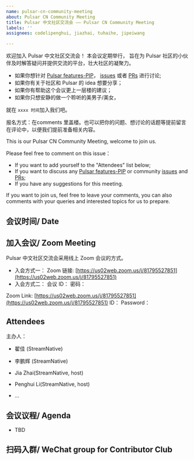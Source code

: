 ```yaml
---
name: pulsar-cn-community-meeting
about: Pulsar CN Community Meeting
title: Pulsar 中文社区交流会 —— Pulsar CN Community Meeting
labels: ''
assignees: codelipenghui, jiazhai, tuhaihe, jipeiwang

---
```

欢迎加入 Pulsar 中文社区交流会！
本会议定期举行， 旨在为 Pulsar 社区的小伙伴及时解答疑问并提供交流的平台，壮大社区的凝聚力。

- 如果你想针对 [Pulsar features-PIP](https://github.com/apache/pulsar/wiki)， [issues](https://github.com/apache/pulsar/issues) 或者 [PRs](https://github.com/apache/pulsar/pulls) 进行讨论;
- 如果你有关于社区和 Pulsar 的 idea 想要分享；
- 如果你有帮助这个会议更上一层楼的建议；
- 如果你只想安静的做一个聆听的美男子/美女，

就在 `xxxx 时间`加入我们吧。

报名方式：在comments 里盖楼。也可以把你的问题、想讨论的话题等提前留言在评论中，以便我们提前准备相关内容。


This is our Pulsar CN Community Meeting, welcome to join us. 

Please feel free to comment on this issue：
 - If you want to add yourself to the "Attendees" list below;
 - If you want to discuss any [Pulsar features-PIP](https://github.com/apache/pulsar/wiki) or community [issues](https://github.com/apache/pulsar/issues) and [PRs](https://github.com/apache/pulsar/pulls);
 - If you have any suggestions for this meeting.

If you want to join us, feel free to leave your comments, you can also comments with your queries and interested topics for us to prepare.

## 会议时间/ Date


## 加入会议/ Zoom Meeting

Pulsar 中文社区交流会采用线上 Zoom 会议的方式。
- 入会方式一：
Zoom 链接: [https://us02web.zoom.us/j/81795527851](https://us02web.zoom.us/j/81795527851)
- 入会方式二：
会议 ID：
密码：

Zoom Link: [https://us02web.zoom.us/j/81795527851](https://us02web.zoom.us/j/81795527851)
ID：
Password：


## Attendees
主办人：
- 翟佳 (StreamNative)
- 李鹏辉 (StreamNative)

- Jia Zhai(StreamNative, host)
- Penghui Li(StreamNative, host)
- ...


## 会议议程/ Agenda

- TBD

## 扫码入群/ WeChat group for Contributor Club

